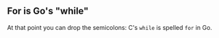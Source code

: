 For is Go's "while"
-------------------

At that point you can drop the semicolons: C's `while` is spelled `for` in Go.